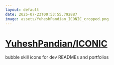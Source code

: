 ```yaml
---
layout: default
date: 2025-07-23T00:53:55.792887
image: assets/YuheshPandian_ICONIC_cropped.png
---
```


# [YuheshPandian/ICONIC](https://github.com/YuheshPandian/ICONIC)

bubble skill icons for dev READMEs and portfolios
